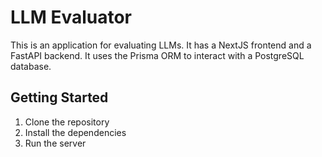 # LLM Evaluator

This is an application for evaluating LLMs. It has a NextJS frontend and a FastAPI backend. It uses the Prisma ORM to interact with a PostgreSQL database.

## Getting Started

1. Clone the repository
2. Install the dependencies
3. Run the server
